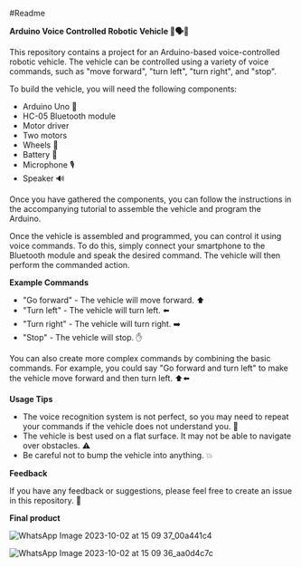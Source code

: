 #Readme

**Arduino Voice Controlled Robotic Vehicle 🤖🗣️🚗**

This repository contains a project for an Arduino-based voice-controlled robotic vehicle. The vehicle can be controlled using a variety of voice commands, such as "move forward", "turn left", "turn right", and "stop".

To build the vehicle, you will need the following components:

* Arduino Uno 🔌
* HC-05 Bluetooth module
* Motor driver 
* Two motors
* Wheels 🛞
* Battery 🔋
* Microphone 🎙️
* Speaker 🔊

Once you have gathered the components, you can follow the instructions in the accompanying tutorial to assemble the vehicle and program the Arduino.

Once the vehicle is assembled and programmed, you can control it using voice commands. To do this, simply connect your smartphone to the Bluetooth module and speak the desired command. The vehicle will then perform the commanded action.

**Example Commands**

* "Go forward" - The vehicle will move forward. ⬆️
* "Turn left" - The vehicle will turn left. ⬅️
* "Turn right" - The vehicle will turn right. ➡️
* "Stop" - The vehicle will stop. ✋

You can also create more complex commands by combining the basic commands. For example, you could say "Go forward and turn left" to make the vehicle move forward and then turn left. ⬆️⬅️

**Usage Tips**

* The voice recognition system is not perfect, so you may need to repeat your commands if the vehicle does not understand you. 📢
* The vehicle is best used on a flat surface. It may not be able to navigate over obstacles. ⚠️
* Be careful not to bump the vehicle into anything. 💥

**Feedback**

If you have any feedback or suggestions, please feel free to create an issue in this repository. 💬

**Final product**

![WhatsApp Image 2023-10-02 at 15 09 37_00a441c4](https://github.com/Basim03/Voice-Controlled-Robotic-Vehicle/assets/108823665/9e543fb9-ce10-4fa3-a7de-71febde72fef)

![WhatsApp Image 2023-10-02 at 15 09 36_aa0d4c7c](https://github.com/Basim03/Voice-Controlled-Robotic-Vehicle/assets/108823665/326ded7b-8316-442e-9db0-1991ac7d09fa)


